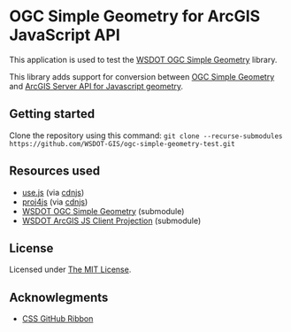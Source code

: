 OGC Simple Geometry for ArcGIS JavaScript API
=============================================

This application is used to test the [WSDOT OGC Simple Geometry] library.

This library adds support for conversion between [OGC Simple Geometry] and [ArcGIS Server API for Javascript geometry].

## Getting started ##

Clone the repository using this command: `git clone --recurse-submodules https://github.com/WSDOT-GIS/ogc-simple-geometry-test.git`

## Resources used ##

* [use.js] \(via [cdnjs]\)
* [proj4js] \(via [cdnjs]\)
* [WSDOT OGC Simple Geometry] \(submodule\)
* [WSDOT ArcGIS JS Client Projection] \(submodule\)

## License ##
Licensed under [The MIT License](http://opensource.org/licenses/MIT).

## Acknowlegments ##
* [CSS GitHub Ribbon](http://unindented.org/articles/2009/10/github-ribbon-using-css-transforms/)

[ArcGIS Server API for Javascript geometry]:http://developers.arcgis.com/en/javascript/jsapi/geometry-amd.html
[WSDOT OGC Simple Geometry]:https://github.com/WSDOT-GIS/ogcsimplegeometry
[WSDOT ArcGIS JS Client Projection]:https://github.com/WSDOT-GIS/ArcGIS-JS-Client-Projection
[OGC Simple Geometry]:http://www.opengeospatial.org/standards/sfa
[use.js]:http://documentup.com/tbranyen/use.js
[cdnjs]://cdnjs.com/
[proj4js]:http://trac.osgeo.org/proj4js/
